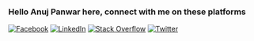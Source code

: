 
### Hello Anuj Panwar here, connect with me on these platforms
[![Facebook](https://img.shields.io/badge/Facebook-%231877F2.svg?logo=Facebook&logoColor=white)](https://facebook.com/spanwar.spanwar.5) [![LinkedIn](https://img.shields.io/badge/LinkedIn-%230077B5.svg?logo=linkedin&logoColor=white)](https://linkedin.com/in/anuj-panwar-a1390a229) [![Stack Overflow](https://img.shields.io/badge/-Stackoverflow-FE7A16?logo=stack-overflow&logoColor=white)](https://stackoverflow.com/users/17752587) [![Twitter](https://img.shields.io/badge/Twitter-%231DA1F2.svg?logo=Twitter&logoColor=white)](https://twitter.com/anujpanwar7911) 
<!-- 
# 💻 Tech Stack:
![Java](https://img.shields.io/badge/java-%23ED8B00.svg?style=for-the-badge&logo=java&logoColor=white) ![JavaScript](https://img.shields.io/badge/javascript-%23323330.svg?style=for-the-badge&logo=javascript&logoColor=%23F7DF1E) ![AWS](https://img.shields.io/badge/AWS-%23FF9900.svg?style=for-the-badge&logo=amazon-aws&logoColor=white) ![Next JS](https://img.shields.io/badge/Next-black?style=for-the-badge&logo=next.js&logoColor=white) ![NodeJS](https://img.shields.io/badge/node.js-6DA55F?style=for-the-badge&logo=node.js&logoColor=white) ![NPM](https://img.shields.io/badge/NPM-%23000000.svg?style=for-the-badge&logo=npm&logoColor=white) ![SASS](https://img.shields.io/badge/SASS-hotpink.svg?style=for-the-badge&logo=SASS&logoColor=white) ![React Router](https://img.shields.io/badge/React_Router-CA4245?style=for-the-badge&logo=react-router&logoColor=white) ![Redux](https://img.shields.io/badge/redux-%23593d88.svg?style=for-the-badge&logo=redux&logoColor=white) ![React](https://img.shields.io/badge/react-%2320232a.svg?style=for-the-badge&logo=react&logoColor=%2361DAFB) ![Postman](https://img.shields.io/badge/Postman-FF6C37?style=for-the-badge&logo=postman&logoColor=white)
# 📊 GitHub Stats:
![](https://github-readme-stats.vercel.app/api?username=anujpanwar01&theme=dark&hide_border=false&include_all_commits=false&count_private=false)<br/>
![](https://github-readme-streak-stats.herokuapp.com/?user=anujpanwar01&theme=dark&hide_border=false)<br/>
![](https://github-readme-stats.vercel.app/api/top-langs/?username=anujpanwar01&theme=dark&hide_border=false&include_all_commits=false&count_private=false&layout=compact)

---
[![](https://visitcount.itsvg.in/api?id=anujpanwar01&icon=0&color=0)](https://visitcount.itsvg.in)
 -->
<!-- Proudly created with GPRM ( https://gprm.itsvg.in ) -->
